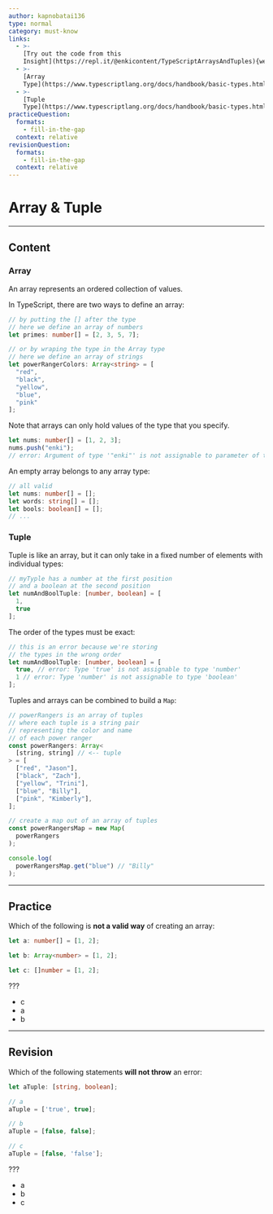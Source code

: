 ```yaml
---
author: kapnobatai136
type: normal
category: must-know
links:
  - >-
    [Try out the code from this
    Insight](https://repl.it/@enkicontent/TypeScriptArraysAndTuples){website}
  - >-
    [Array
    Type](https://www.typescriptlang.org/docs/handbook/basic-types.html#array){documentation}
  - >-
    [Tuple
    Type](https://www.typescriptlang.org/docs/handbook/basic-types.html#tuple){documentation}
practiceQuestion:
  formats:
    - fill-in-the-gap
  context: relative
revisionQuestion:
  formats:
    - fill-in-the-gap
  context: relative
---
```


# Array & Tuple


---

## Content

### Array

An array represents an ordered collection of values.

In TypeScript, there are two ways to define an array:

```ts
// by putting the [] after the type
// here we define an array of numbers
let primes: number[] = [2, 3, 5, 7];

// or by wraping the type in the Array type
// here we define an array of strings
let powerRangerColors: Array<string> = [
  "red",
  "black",
  "yellow",
  "blue",
  "pink"
];
```

Note that arrays can only hold values of the type that you specify.

```ts
let nums: number[] = [1, 2, 3];
nums.push("enki");
// error: Argument of type '"enki"' is not assignable to parameter of type 'number'
```

An empty array belongs to any array type:

```ts
// all valid
let nums: number[] = [];
let words: string[] = [];
let bools: boolean[] = [];
// ...
```

### Tuple

Tuple is like an array, but it can only take in a fixed number of elements with individual types:

```ts
// myTyple has a number at the first position
// and a boolean at the second position
let numAndBoolTuple: [number, boolean] = [
  1,
  true
];
```

The order of the types must be exact:

```ts
// this is an error because we're storing
// the types in the wrong order
let numAndBoolTuple: [number, boolean] = [
  true, // error: Type 'true' is not assignable to type 'number'
  1 // error: Type 'number' is not assignable to type 'boolean'
];
```

Tuples and arrays can be combined to build a `Map`:

```ts
// powerRangers is an array of tuples
// where each tuple is a string pair
// representing the color and name
// of each power ranger
const powerRangers: Array<
  [string, string] // <-- tuple
> = [
  ["red", "Jason"],
  ["black", "Zach"],
  ["yellow", "Trini"],
  ["blue", "Billy"],
  ["pink", "Kimberly"],
];

// create a map out of an array of tuples
const powerRangersMap = new Map(
  powerRangers
);

console.log(
  powerRangersMap.get("blue") // "Billy"
);
```


---

## Practice

Which of the following is **not a valid way** of creating an array:

```ts
let a: number[] = [1, 2];

let b: Array<number> = [1, 2];

let c: []number = [1, 2];
```

???

- c
- a
- b


---

## Revision

Which of the following statements **will not throw** an error:

```ts
let aTuple: [string, boolean];

// a
aTuple = ['true', true];

// b
aTuple = [false, false];

// c
aTuple = [false, 'false'];
```

???

- a
- b
- c
